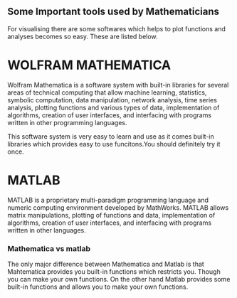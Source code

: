 ## Some Important tools used by Mathematicians

For visualising there are some softwares which helps to plot functions and analyses becomes so easy. These are listed below.

# WOLFRAM MATHEMATICA
Wolfram Mathematica is a software system with built-in libraries for several areas of technical computing that allow machine learning, statistics, symbolic computation, data manipulation, network analysis, time series analysis, plotting functions and various types of data, implementation of algorithms, creation of user interfaces, and interfacing with programs written in other programming languages.

This software system is very easy to learn and use as it comes built-in libraries which provides easy to use funcitons.You should definitely try it once.

# MATLAB
MATLAB is a proprietary multi-paradigm programming language and numeric computing environment developed by MathWorks. MATLAB allows matrix manipulations, plotting of functions and data, implementation of algorithms, creation of user interfaces, and interfacing with programs written in other languages.

### Mathematica vs matlab

The only major difference between Mathematica and Matlab is that Mahtematica provides you built-in functions which restricts you. Though you can make your own functions. On the other hand Matlab provides some built-in functions and allows you to make your own functions.
